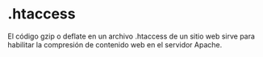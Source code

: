 # .htaccess
El código gzip o deflate en un archivo .htaccess de un sitio web sirve para habilitar la compresión de contenido web en el servidor Apache.
